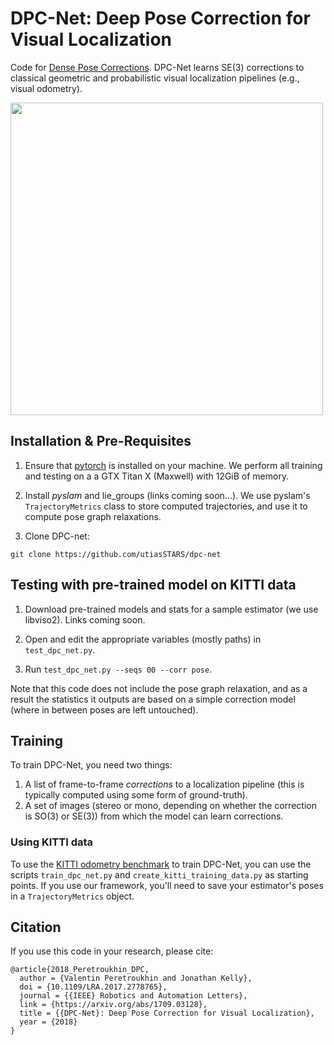 # DPC-Net: Deep Pose Correction for Visual Localization
Code for [Dense Pose Corrections](https://arxiv.org/abs/1709.03128). DPC-Net learns SE(3) corrections to classical geometric and probabilistic visual localization pipelines (e.g., visual odometry). 

<img src="https://raw.githubusercontent.com/utiasSTARS/dpc-net/master/dpc_high_level.png" width="500px"/>


## Installation & Pre-Requisites

1. Ensure that [pytorch](http://pytorch.org) is installed on your machine. We perform all training and testing on a a GTX Titan X (Maxwell) with 12GiB of memory.

2. Install *pyslam* and lie_groups (links coming soon...). We use pyslam's ``TrajectoryMetrics`` class to store computed trajectories, and use it to compute pose graph relaxations.

2. Clone DPC-net:
```
git clone https://github.com/utiasSTARS/dpc-net
```

## Testing with pre-trained model on KITTI data
1. Download pre-trained models and stats for a sample estimator (we use libviso2). Links coming soon.

2. Open and edit the appropriate variables (mostly paths) in ``test_dpc_net.py``.

3. Run ``test_dpc_net.py --seqs 00 --corr pose``.

Note that this code does not include the pose graph relaxation, and as a result the statistics it outputs are based on a simple correction model (where in between poses are left untouched).

## Training
To train DPC-Net, you need two things:
1. A list of frame-to-frame *corrections* to a localization pipeline (this is typically computed using some form of ground-truth). 
2. A set of images (stereo or mono, depending on whether the correction is SO(3) or SE(3)) from which the model can learn corrections.

### Using KITTI data
To use the [KITTI odometry benchmark](http://www.cvlibs.net/datasets/kitti/eval_odometry.php) to train DPC-Net, you can use the scripts ``train_dpc_net.py`` and ``create_kitti_training_data.py`` as starting points. If you use our framework, you'll need to save your estimator's poses in a ``TrajectoryMetrics`` object.

## Citation
If you use this code in your research, please cite:
```
@article{2018_Peretroukhin_DPC,
  author = {Valentin Peretroukhin and Jonathan Kelly},
  doi = {10.1109/LRA.2017.2778765},
  journal = {{IEEE} Robotics and Automation Letters},
  link = {https://arxiv.org/abs/1709.03128},
  title = {{DPC-Net}: Deep Pose Correction for Visual Localization},
  year = {2018}
}
```
